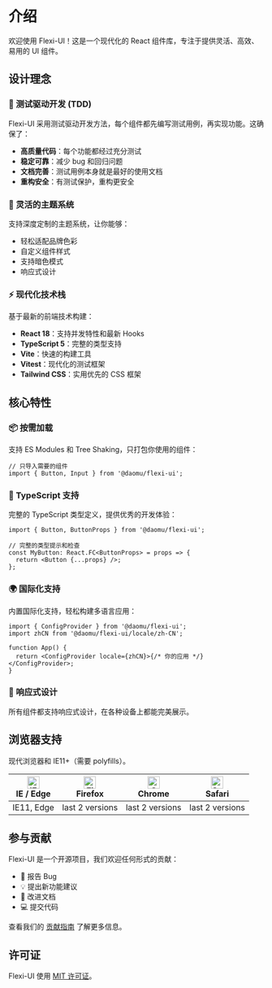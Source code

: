 # 介绍

欢迎使用 Flexi-UI！这是一个现代化的 React 组件库，专注于提供灵活、高效、易用的 UI 组件。

## 设计理念

### 🧪 测试驱动开发 (TDD)

Flexi-UI 采用测试驱动开发方法，每个组件都先编写测试用例，再实现功能。这确保了：

- **高质量代码**：每个功能都经过充分测试
- **稳定可靠**：减少 bug 和回归问题
- **文档完善**：测试用例本身就是最好的使用文档
- **重构安全**：有测试保护，重构更安全

### 🎨 灵活的主题系统

支持深度定制的主题系统，让你能够：

- 轻松适配品牌色彩
- 自定义组件样式
- 支持暗色模式
- 响应式设计

### ⚡ 现代化技术栈

基于最新的前端技术构建：

- **React 18**：支持并发特性和最新 Hooks
- **TypeScript 5**：完整的类型支持
- **Vite**：快速的构建工具
- **Vitest**：现代化的测试框架
- **Tailwind CSS**：实用优先的 CSS 框架

## 核心特性

### 📦 按需加载

支持 ES Modules 和 Tree Shaking，只打包你使用的组件：

```tsx
// 只导入需要的组件
import { Button, Input } from '@daomu/flexi-ui';
```

### 🔧 TypeScript 支持

完整的 TypeScript 类型定义，提供优秀的开发体验：

```tsx
import { Button, ButtonProps } from '@daomu/flexi-ui';

// 完整的类型提示和检查
const MyButton: React.FC<ButtonProps> = props => {
  return <Button {...props} />;
};
```

### 🌍 国际化支持

内置国际化支持，轻松构建多语言应用：

```tsx
import { ConfigProvider } from '@daomu/flexi-ui';
import zhCN from '@daomu/flexi-ui/locale/zh-CN';

function App() {
  return <ConfigProvider locale={zhCN}>{/* 你的应用 */}</ConfigProvider>;
}
```

### 📱 响应式设计

所有组件都支持响应式设计，在各种设备上都能完美展示。

## 浏览器支持

现代浏览器和 IE11+（需要 polyfills）。

| [<img src="https://raw.githubusercontent.com/alrra/browser-logos/master/src/edge/edge_48x48.png" alt="IE / Edge" width="24px" height="24px" />](http://godban.github.io/browsers-support-badges/)<br/>IE / Edge | [<img src="https://raw.githubusercontent.com/alrra/browser-logos/master/src/firefox/firefox_48x48.png" alt="Firefox" width="24px" height="24px" />](http://godban.github.io/browsers-support-badges/)<br/>Firefox | [<img src="https://raw.githubusercontent.com/alrra/browser-logos/master/src/chrome/chrome_48x48.png" alt="Chrome" width="24px" height="24px" />](http://godban.github.io/browsers-support-badges/)<br/>Chrome | [<img src="https://raw.githubusercontent.com/alrra/browser-logos/master/src/safari/safari_48x48.png" alt="Safari" width="24px" height="24px" />](http://godban.github.io/browsers-support-badges/)<br/>Safari |
| --------------------------------------------------------------------------------------------------------------------------------------------------------------------------------------------------------------- | ----------------------------------------------------------------------------------------------------------------------------------------------------------------------------------------------------------------- | ------------------------------------------------------------------------------------------------------------------------------------------------------------------------------------------------------------- | ------------------------------------------------------------------------------------------------------------------------------------------------------------------------------------------------------------- |
| IE11, Edge                                                                                                                                                                                                      | last 2 versions                                                                                                                                                                                                   | last 2 versions                                                                                                                                                                                               | last 2 versions                                                                                                                                                                                               |

## 参与贡献

Flexi-UI 是一个开源项目，我们欢迎任何形式的贡献：

- 🐛 报告 Bug
- 💡 提出新功能建议
- 📝 改进文档
- 💻 提交代码

查看我们的 [贡献指南](/guide/contributing) 了解更多信息。

## 许可证

Flexi-UI 使用 [MIT 许可证](https://github.com/your-org/flexi-ui/blob/main/LICENSE)。